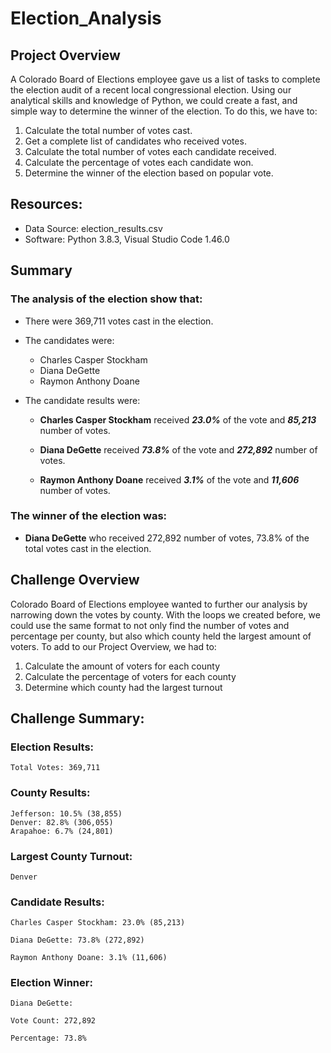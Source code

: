 # Election_Analysis

## Project Overview
A Colorado Board of Elections employee gave us a list of tasks to complete the election audit of a recent local congressional election. Using our analytical skills and knowledge of Python, we could create a fast, and simple way to determine the winner of the election. To do this, we have to:   

1. Calculate the total number of votes cast. 
2. Get a complete list of candidates who received votes. 
3. Calculate the total number of votes each candidate received. 
4. Calculate the percentage of votes each candidate won. 
5. Determine the winner of the election based on popular vote. 

## Resources:
- Data Source: election_results.csv
- Software: Python 3.8.3, Visual Studio Code 1.46.0

## Summary
### The analysis of the election show that:

* There were 369,711 votes cast in the election.

* The candidates were:

    - Charles Casper Stockham
    - Diana DeGette
    - Raymon Anthony Doane

* The candidate results were:

    - **Charles Casper Stockham** received ***23.0%*** of the vote and ***85,213*** number of votes.

    - **Diana DeGette** received ***73.8%*** of the vote and ***272,892*** number of votes.

    - **Raymon Anthony Doane** received ***3.1%*** of the vote and ***11,606*** number of votes.

### The winner of the election was:

- **Diana DeGette** who received 272,892 number of votes, 73.8% of the total votes cast in the election.

## Challenge Overview
Colorado Board of Elections employee wanted to further our analysis by narrowing down the votes by county. With the loops we created before, we could use the same format to not only find the number of votes and percentage per county, but also which county held the largest amount of voters. To add to our Project Overview, we had to:

1. Calculate the amount of voters for each county
2. Calculate the percentage of voters for each county
3. Determine which county had the largest turnout


## Challenge Summary:
### Election Results:
    Total Votes: 369,711

### County Results:

    Jefferson: 10.5% (38,855)
    Denver: 82.8% (306,055)
    Arapahoe: 6.7% (24,801)

### Largest County Turnout: 
    Denver

### Candidate Results:

    Charles Casper Stockham: 23.0% (85,213)

    Diana DeGette: 73.8% (272,892)

    Raymon Anthony Doane: 3.1% (11,606)

### Election Winner:

    Diana DeGette:

    Vote Count: 272,892

    Percentage: 73.8%